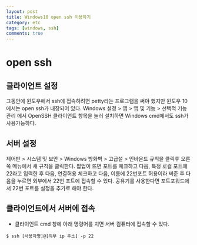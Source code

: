 ```yaml
---
layout: post
title: Windows10 open ssh 이용하기
category: etc
tags: [windows, ssh]
comments: true
---
```


# open ssh
## 클라이언트 설정
그동안에 윈도우에서 ssh에 접속하려면 petty라는 프로그램을 써야 했지만 윈도우 10에서는 open ssh가 내장되어 있다. Windows 설정 > 앱 > 앱 및 기능 > 선택적 기능 관리 에서 OpenSSH 클라이언트 항목을 눌러 설치하면 Windows cmd에서도 ssh가 사용가능하다.

## 서버 설정
제어판 > 시스템 및 보안 > Windows 방화벽 > 고급설 > 인바운드 규칙을 클릭후 오른쪽 메뉴에서 새 규칙을 클릭한다. 팝업이 뜨면 포트를 체크하고 다음, 특정 로컬 포트에 22라고 입력한 후 다음, 연결허용 체크하고 다음, 이름에 22번포트 허용이라 써준 후 다음을 누르면 외부에서 22번 포트에 접속할 수 있다. 공유기를 사용한다면 포트포워드에서 22번 포트를 설정을 추가로 해야 한다.

## 클라이언트에서 서버에 접속
- 클라이언트 cmd 창에 아래 명령어를 치면 서버 컴퓨터에 접속할 수 있다.

```shell
$ ssh [사용자명]@[외부 ip 주소] -p 22
```
